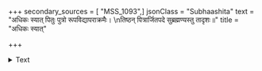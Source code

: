 +++
secondary_sources = [ "MSS_1093",]
jsonClass = "Subhaashita"
text = "अधिकः स्यात् पितुः पुत्रो रूपविद्यापराक्रमैः।  \nतिष्ठन् पित्रार्जितपदे सुब्रह्मण्यस्तु तादृशः॥"
title = "अधिकः स्यात्"

+++

<details><summary>Text</summary>

अधिकः स्यात् पितुः पुत्रो रूपविद्यापराक्रमैः।  
तिष्ठन् पित्रार्जितपदे सुब्रह्मण्यस्तु तादृशः॥
</details>
